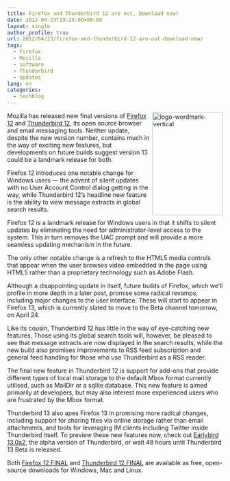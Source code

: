```yaml
---
title: Firefox and Thunderbird 12 are out, Download now!
date: 2012-04-23T19:24:00+00:00
layout: single
author_profile: true
url: 2012/04/23/firefox-and-thunderbird-12-are-out-download-now/
tags:
  - Firefox
  - Mozilla
  - software
  - Thunderbird
  - Updates
lang: en
categories: 
  - techblog
---
```

[<img title="logo-wordmark-vertical" border="0" alt="logo-wordmark-vertical" align="right" src="http://lh6.ggpht.com/-F_olJFSMi8A/T5Wle94NaNI/AAAAAAAAFoA/4el-Gt-Y2ww/logo-wordmark-vertical_thumb%25255B1%25255D.png?imgmax=800" width="165" height="240" />](http://lh6.ggpht.com/-JoKfyFZQw3k/T5WlZ2MFYII/AAAAAAAAFn4/c4V5Bhd0amA/s1600-h/logo-wordmark-vertical%25255B3%25255D.png)Mozilla has released new final versions of [Firefox 12](http://www.downloadcrew.com/article/24333-firefox) and [Thunderbird 12](http://www.downloadcrew.com/article/24287-mozilla_thunderbird), its open source browser and email messaging tools. Neither update, despite the new version number, contains much in the way of exciting new features, but developments on future builds suggest version 13 could be a landmark release for both. 

Firefox 12 introduces one notable change for Windows users — the advent of silent updates with no User Account Control dialog getting in the way, while Thunderbird 12’s headline new feature is the ability to view message extracts in global search results. 

Firefox 12 is a landmark release for Windows users in that it shifts to silent updates by eliminating the need for administrator-level access to the system. This in turn removes the UAC prompt and will provide a more seamless updating mechanism in the future. 

The only other notable change is a refresh to the HTML5 media controls that appear when the user browses video embedded in the page using HTML5 rather than a proprietary technology such as Adobe Flash. 

Although a disappointing update in itself, future builds of Firefox, which we’ll profile in more depth in a later post, promise some radical revamps, including major changes to the user interface. These will start to appear in Firefox 13, which is currently slated to move to the Beta channel tomorrow, on April 24. 

Like its cousin, Thunderbird 12 has little in the way of eye-catching new features. Those using its global search tools will, however, be pleased to see that message extracts are now displayed in the search results, while the new build also promises improvements to RSS feed subscription and general feed handling for those who use Thunderbird as a RSS reader. 

The final new feature in Thunderbird 12 is support for add-ons that provide different types of local mail storage to the default Mbox format currently utilised, such as MailDir or a sqlite database. This new feature is aimed primarily at developers, but may also interest more experienced users who are frustrated by the Mbox format. 

Thunderbird 13 also apes Firefox 13 in promising more radical changes, including support for sharing files via online storage rather than email attachments, and tools for leveraging IM clients including Twitter inside Thunderbird itself. To preview these new features now, check out [Earlybird 13.0a2](http://www.downloadcrew.com/article/24473-mozilla_earlybird), the alpha version of Thunderbird, or wait 48 hours until Thunderbird 13 Beta is released. 

Both [Firefox 12 FINAL](http://www.downloadcrew.com/article/24333-firefox) and [Thunderbird 12 FINAL](http://www.downloadcrew.com/article/24287-mozilla_thunderbird) are available as free, open-source downloads for Windows, Mac and Linux.